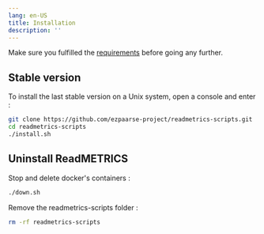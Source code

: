 ```yaml
---
lang: en-US
title: Installation
description: ''
---
```



Make sure you fulfilled the [requirements](requirements) before going any further.

## Stable version

To install the last stable version on a Unix system, open a console and enter :

```bash
git clone https://github.com/ezpaarse-project/readmetrics-scripts.git
cd readmetrics-scripts
./install.sh
```

## Uninstall ReadMETRICS

Stop and delete docker's containers :

```bash
./down.sh
```

Remove the readmetrics-scripts folder :

```bash
rm -rf readmetrics-scripts
```